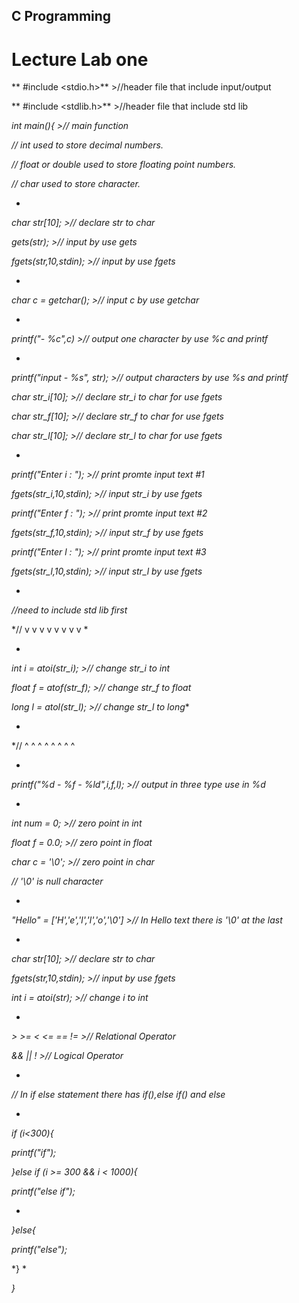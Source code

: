 ## C Programming
# Lecture Lab one
** #include <stdio.h>**  >//header file that include input/output

** #include <stdlib.h>**  >//header file that include std lib

*int main(){  >// main function*

*// int used to store decimal numbers.*

*// float or double used to store floating point numbers.*

*// char used to store character.*

*

*char str[10]; >// declare str to char*

*gets(str); >// input by use gets*

*fgets(str,10,stdin); >// input by use fgets*

*

*char c = getchar(); >// input c by use getchar*

*

*printf("- %c",c) >// output one character by use %c and printf*

*

*printf("input - %s", str); >// output characters by use %s and printf*

*char str_i[10]; >// declare str_i to char for use fgets*

*char str_f[10]; >// declare str_f to char for use fgets*

*char str_l[10]; >// declare str_l to char for use fgets*

*

*printf("Enter i : "); >// print promte input text #1*

*fgets(str_i,10,stdin); >// input str_i by use fgets*

*printf("Enter f : "); >// print promte input text #2*

*fgets(str_f,10,stdin); >// input str_f by use fgets*

*printf("Enter l : "); >// print promte input text #3*

*fgets(str_l,10,stdin); >// input str_l by use fgets*

*

*//need to include std lib first*

*// v  v  v  v  v  v  v  v  *

*

*int i = atoi(str_i); >// change str_i to int*

*float f = atof(str_f); >// change str_f to float*

*long l = atol(str_l); >// change str_l to long**

*

*//  ^  ^  ^  ^  ^  ^  ^  ^

*

*printf("%d - %f - %ld",i,f,l); >// output in three type use in %d*

*

*int num = 0; >// zero point in int*

*float f = 0.0; >// zero point in float*

*char c = '\0'; >// zero point in char*

*// '\0' is null character*

*

*"Hello" = ['H','e','l','l','o','\0'] >// In Hello text there is '\0' at the last*

*

*char str[10]; >// declare str to char*

*fgets(str,10,stdin);  >// input by use fgets*

*int i = atoi(str);  >// change i to int*

*

*> >= < <= == !=  >// Relational Operator*

*&& || !  >// Logical Operator*

*

*// In if else statement there has if(),else if() and else*

*

*if (i<300){*

*printf("if");*

*}else if (i >= 300 && i < 1000){*

*printf("else if");*

*

*}else{*

*printf("else");*

*} *    

*}*
